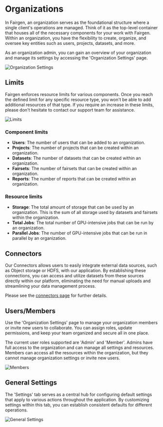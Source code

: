 # Organizations

In Fairgen, an organization serves as the foundational structure where a 
single client's operations are managed. Think of it as the top-level container
that houses all of the necessary components for your work with Fairgen.
Within an organization, you have the flexibility to create, organize, and oversee 
key entities such as users, projects, datasets, and more.

As an organization admin, you can gain an overview of your organization and manage
its settings by accessing the 'Organization Settings' page.

![Organization Settings](https://fairgen-app-static.s3.amazonaws.com/docs/page-org-settings.png)


## Limits

Fairgen enforces resource limits for various components. Once you reach the defined
limit for any specific resource type, you won't be able to add additional resources
of that type. If you require an increase in these limits, please don't hesitate to
contact our support team for assistance.

![Limits](https://fairgen-app-static.s3.amazonaws.com/docs/error-dataset-limit.png)

### Component limits
- **Users**: The number of users that can be added to an organization.
- **Projects**: The number of projects that can be created within an organization.
- **Datasets**: The number of datasets that can be created within an organization.
- **Fairsets**: The number of fairsets that can be created within an organization.
- **Reports**: The number of reports that can be created within an organization.

### Resource limits
- **Storage**: The total amount of storage that can be used by an organization. This is
the sum of all storage used by datasets and fairsets within the organization.
- **Total Jobs**: The total number of GPU-intensive jobs that can be run by an organization.
- **Parallel Jobs**: The number of GPU-intensive jobs that can be run in parallel by an organization.


## Connectors

Our Connectors allows users to easily integrate external data sources,
such as Object storage or HDFS, with our application. By establishing these connections,
you can access and utilize datasets from these sources directly within our platform,
eliminating the need for manual uploads and streamlining your data management process.

Please see the [connectors page](/basics/connectors/) for further details.


## Users/Members

Use the 'Organization Settings' page to manage your organization members or invite new 
users to collaborate. You can assign roles, update permissions, and keep your team organized
and secure all in one place.

The current user roles supported are 'Admin' and 'Member'. Admins have full access to the
organization and can manage all settings and resources. Members can access all the resources
within the organization, but they cannot manage organization settings or invite new users.

![Members](https://fairgen-app-static.s3.amazonaws.com/docs/tab-members.png)

## General Settings

The 'Settings' tab serves as a central hub for configuring default settings that
apply to various actions throughout the application. By customizing settings within 
this tab, you can establish consistent defaults for different operations.

![General Settings](https://fairgen-app-static.s3.amazonaws.com/docs/tab-org-settings.png)
